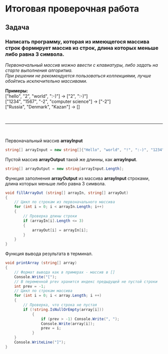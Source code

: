 # Итоговая проверочная работа

## **Задача**

### Написать программу, которая из имеющегося массива строк формирует массив из строк, длина которых меньше либо равна 3 символа.
*Первоначальный массив можно ввести с клавиатуры, либо задать на старте выполнения алгоритма.*
<br>
*При решении не рекомендуется пользоваться коллекциями, лучше обойтись исключительно массивами.*

**Примеры:** 
<br>
["hello", "2", "world", ":-)"] -> ["2", ":-)"]
<br>
["1234", "1567", "-2", "computer science"] -> ["-2"]
<br>
["Russia", "Denmark", "Kazan"] -> []

<br>

___
<br>

Первоначальный массив **arrayInput** 

```c#
string[] arrayInput = new string[]{"Hello", "world", "!", ":-)", "1234", "-2", "computer science", "RU", "Russia"};
```

Пустой массив **arrayOutput** такой же длинны, как **arrayInput**.
```c#
string[] arrayOutput = new string[arrayInput.Length];
```

Функция заполнения **arrayOutput** из массива **arrayInput** строками, длина которых меньше либо равна 3 символа.
```c#
void fillArrayOut (string[] arrayIn, string[] arrayOut)
{
    // Цикл по строкам из первоначального массива
    for (int i = 0; i < arrayIn.Length; i++)
    {
        // Проверка длины строки
        if (arrayIn[i].Length <= 3)
        {
            arrayOut[i] = arrayIn[i];
        }
    }
}
```

Функция вывода результата в терминал.
```c#
void printArray (string[] array)
{  
    // Формат вывода как в примерах - массив в []
    Console.Write("[");
    // В переменной prev хранится индекс предыдущей не пустой строки
    int prev = -1;
    // Цикл по строкам массива
    for (int i = 0; i < array.Length; i ++)
    {
        // Проверка, что строка не пустая
        if (!string.IsNullOrEmpty(array[i]))
            {
                if (prev > -1) Console.Write(", ");
                Console.Write(array[i]);
                prev = i;
            }
    }
    Console.WriteLine("]");
}
```

